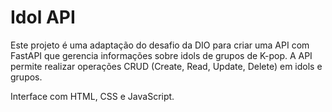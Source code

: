 # Idol API

Este projeto é uma adaptação do desafio da DIO para criar uma API com FastAPI que gerencia informações sobre idols de grupos de K-pop. A API permite realizar operações CRUD (Create, Read, Update, Delete) em idols e grupos. 

Interface com HTML, CSS e JavaScript.